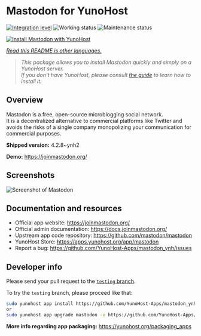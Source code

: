 <!--
N.B.: This README was automatically generated by <https://github.com/YunoHost/apps/tree/master/tools/readme_generator>
It shall NOT be edited by hand.
-->

# Mastodon for YunoHost

[![Integration level](https://dash.yunohost.org/integration/mastodon.svg)](https://dash.yunohost.org/appci/app/mastodon) ![Working status](https://ci-apps.yunohost.org/ci/badges/mastodon.status.svg) ![Maintenance status](https://ci-apps.yunohost.org/ci/badges/mastodon.maintain.svg)

[![Install Mastodon with YunoHost](https://install-app.yunohost.org/install-with-yunohost.svg)](https://install-app.yunohost.org/?app=mastodon)

*[Read this README is other languages.](./ALL_README.md)*

> *This package allows you to install Mastodon quickly and simply on a YunoHost server.*  
> *If you don't have YunoHost, please consult [the guide](https://yunohost.org/install) to learn how to install it.*

## Overview

Mastodon is a free, open-source microblogging social network.  
It is a decentralized alternative to commercial platforms like Twitter and avoids the risks of a single company monopolizing your communication for commercial purposes.


**Shipped version:** 4.2.8~ynh2

**Demo:** <https://joinmastodon.org/>

## Screenshots

![Screenshot of Mastodon](./doc/screenshots/mastodon.png)

## Documentation and resources

- Official app website: <https://joinmastodon.org/>
- Official admin documentation: <https://docs.joinmastodon.org/>
- Upstream app code repository: <https://github.com/mastodon/mastodon>
- YunoHost Store: <https://apps.yunohost.org/app/mastodon>
- Report a bug: <https://github.com/YunoHost-Apps/mastodon_ynh/issues>

## Developer info

Please send your pull request to the [`testing` branch](https://github.com/YunoHost-Apps/mastodon_ynh/tree/testing).

To try the `testing` branch, please proceed like that:

```bash
sudo yunohost app install https://github.com/YunoHost-Apps/mastodon_ynh/tree/testing --debug
or
sudo yunohost app upgrade mastodon -u https://github.com/YunoHost-Apps/mastodon_ynh/tree/testing --debug
```

**More info regarding app packaging:** <https://yunohost.org/packaging_apps>
